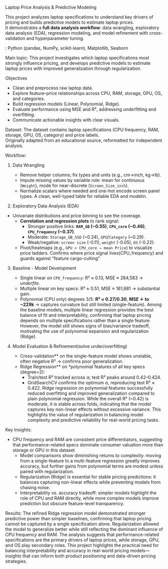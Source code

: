Laptop Price Analysis & Predictive Modeling

This project analyzes laptop specifications to understand key drivers of pricing and builds predictive models to estimate laptop prices.  
It demonstrates a **full data analysis workflow**: data wrangling, exploratory data analysis (EDA), regression modeling, and model refinement with cross-validation and hyperparameter tuning.  

<Tech stack>: Python (pandas, NumPy, scikit-learn), Matplotlib, Seaborn  

Main topic:
This project investigates which laptop specifications most strongly influence pricing, and develops predictive models to estimate laptop prices with improved generalization through regularization.

Objectives
- Clean and preprocess raw laptop data.
- Explore feature–price relationships across CPU, RAM, storage, GPU, OS, and categories.
- Build regression models (Linear, Polynomial, Ridge).
- Evaluate performance using MSE and R², addressing underfitting and overfitting.
- Communicate actionable insights with clear visuals.



Dataset:
The dataset contains laptop specifications (CPU frequency, RAM, storage, GPU, OS, category) and price labels.  
Originally adapted from an educational source, reformatted for independent analysis.


Workflow:

1. Data Wrangling
   - Remove helper columns; fix types and units (e.g., cm→inch, kg→lb).
   - Impute missing values by variable role: mean for continuous (`Weight`), mode for near-discrete (`Screen_Size_inch`).
   - Normalize scalars where needed and one-hot encode screen panel types.
A clean, well-typed table for reliable EDA and modelin.

2. Exploratory Data Analysis (EDA)
  - Univariate distributions and price binning to see the coverage.
     - **Correlation and regression plots** to rank signal:
       - Stronger positive links: **`RAM_GB` (~0.55)**, **`CPU_core` (~0.46)**, **`CPU_frequency` (~0.37)**.
       - Moderate: `Storage_GB_SSD` (~0.24), `GPU`/`Category` (~0.29).
       - Weak/negative: `screen size` (-0.11), `weight` (-0.05), `OS` (-0.22).  
     - Pivot/heatmaps (e.g., `GPU × CPU_core → mean Price`) to visualize price ladders.
Confirms where price signal lives(CPU_frequency) and guards against “feature cargo-culting”

3. Baseline - Model Development
   - Single linear on `CPU_frequency`: R² ≈ 0.13, MSE ≈ 284,583 → *underfits*.
   - Multiple linear on key specs: R² ≈ 0.51, MSE ≈ 161,681 → substantial gain.
   - Polynomial (CPU only) degrees 3/5: **R² ≈ 0.27/0.30**, **MSE ↓ to ~229k** → captures curvature but still limited (single-feature).
Among the baseline models, multiple linear regression provides the best balance of fit and interpretability, confirming that laptop pricing depends on multiple specifications rather than a single feature. However, the model still shows signs of bias/variance tradeoff, motivating the use of polynomial expansion and regularization (Ridge).


4. Model Evaluation & Refinement(solve under/overfitting)
   - Cross-validation** on the single-feature model shows unstable, often negative R² → confirms poor generalization.
   - Ridge Regression** on *polynomial features of all key specs (degree=2):
     - Train/test R² tracked across α; test R² peaks around 0.42–0.424.
     - GridSearchCV confirms the optimum α, reproducing test R² ≈ 0.422.
Ridge regression on polynomial features successfully reduced overfitting and improved generalization compared to plain polynomial regression. While the overall R² (~0.42) is moderate, it is stable across folds, indicating that the model captures key non-linear effects without excessive variance. This highlights the value of regularization in balancing model complexity and predictive reliability for real-world pricing tasks.


Key Insights:
  - CPU frequency and RAM are consistent price differentiators, suggesting that performance-related specs dominate consumer valuation more than storage or GPU in this dataset.
	-	Model comparisons show diminishing returns to complexity: moving from a single-feature to a multi-feature regression greatly improves accuracy, but further gains from polynomial terms are modest unless paired with regularization.
	-	Regularization (Ridge) is essential for stable pricing predictions: it balances capturing non-linear effects while preventing models from chasing noise.
	-	Interpretability vs. accuracy tradeoff: simpler models highlight the role of CPU and RAM directly, while more complex models improve prediction but obscure feature-level transparency.

Results:
The refined Ridge regression model demonstrated stronger predictive power than simpler baselines, confirming that laptop pricing cannot be captured by a single specification alone. Regularization allowed the model to generalize better while still reflecting the dominant influence of CPU frequency and RAM. The analysis suggests that performance-related specifications are the primary drivers of laptop prices, while storage, GPU, and OS play secondary roles. This project highlights the practical need for balancing interpretability and accuracy in real-world pricing models—insights that can inform both product positioning and data-driven pricing strategies.
